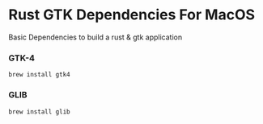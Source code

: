 # Rust GTK Dependencies For MacOS

Basic Dependencies to build a rust & gtk application

### GTK-4
`brew install gtk4`
### GLIB
`brew install glib`
